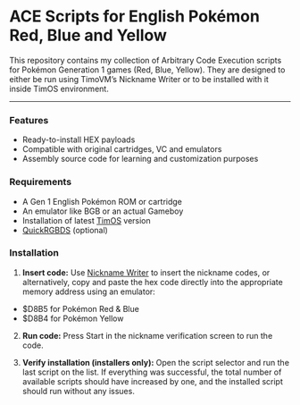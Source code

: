 # ACE Scripts for English Pokémon Red, Blue and Yellow

This repository contains my collection of Arbitrary Code Execution scripts for Pokémon Generation 1 games (Red, Blue, Yellow).
They are designed to either be run using TimoVM’s Nickname Writer or to be installed with it inside TimOS environment.

----
### Features

- Ready-to-install HEX payloads
- Compatible with original cartridges, VC and emulators
- Assembly source code for learning and customization purposes


### Requirements
- A Gen 1 English Pokémon ROM or cartridge
- An emulator like BGB or an actual Gameboy
- Installation of latest [TimOS](https://glitchcity.wiki/wiki/Guides:TimoVM%27s_gen_1_ACE_setups) version
- [QuickRGBDS](https://github.com/M4n0zz/QuickRGBDS) (optional)


### Installation

1. **Insert code:**
Use [Nickname Writer](https://glitchcity.wiki/wiki/Guides:Nickname_Writer_Codes) to insert the nickname codes, or alternatively, copy and paste the hex code directly into the appropriate memory address using an emulator:
- $D8B5 for Pokémon Red & Blue
- $D8B4 for Pokémon Yellow

2. **Run code:**
Press Start in the nickname verification screen to run the code.

3. **Verify installation (installers only):**
Open the script selector and run the last script on the list. If everything was successful, the total number of available scripts should have increased by one, and the installed script should run without any issues.

